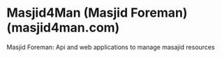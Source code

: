 # Masjid4Man (Masjid Foreman) (masjid4man.com)
Masjid Foreman: Api and web applications to manage masajid resources
